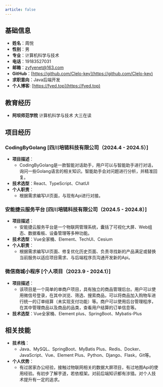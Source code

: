 ```yaml
---
article: false
---
```


## 基础信息

-   **姓名**：周悦
-   **性别**：男
-   **专业**：计算机科学与技术
-   **电话**：19183527031
-   **邮箱**：zyfyenet@163.com
-   **GitHub**：[https://github.com/Clelo-key](https://github.com/Clelo-key)
-   **求职意向**：Java后端开发
-   **个人博客**: [https://fyed.top](https://fyed.top)

## 教育经历

-   **阿坝师范学院** 计算机科学与技术 大三在读

## 项目经历

### CodingByGolang [四川培链科技有限公司（2024.4 - 2024.5）]

-   **项目描述**：
    -   CodingByGolang是一款智能对话助手，用户可以与智能助手进行对话，询问一些Golang语言的相关知识。智能助手会对问题进行分析，并精准回复。
-   **技术选型**：React、TypeScript、ChatUI
-   **个人职责**：
    -   根据需求编写UI页面，与现有Api进行对接。

### 安能捷云服务平台 [四川培链科技有限公司（2024.5 - 2024.8）]

-   **项目描述**：
    -   安能捷云服务平台是一个物联网管理系统，囊括了可视化大屏、Web组态、数据看板、设备管理等多种功能。
-   **技术选型**：Vue全家桶、Element、TechUI、Cesium
-   **个人职责**：
    -   根据需求编写UI页面、修复优化历史页面、负责寻找新的产品满足或替换当前服务以适应项目需求、与后端程序员沟通开发新的Api。

### 微信商城小程序 [个人项目（2023.9 - 2024.1）]

-   **项目描述**：
    -   该项目是一个简单的单商户项目，具有独立的商品管理后台。用户可以使用微信号登录，在其中浏览、筛选、搜索商品，可以将商品加入购物车进行统一的订单结算（未实现支付功能）等。商户可以使用后台管理程序，在其中管理商品以及商品的品类，查看用户结算的订单信息等。
-   **技术选型**：Vue全家桶、Element plus、SpringBoot、Mybatis-Plus

## 相关技能

-   **技术栈**：
    -   Java、MySQL、SpringBoot、MyBatis Plus、Redis、Docker、JavaScript、Vue、Element Plus、Python、Django、Flask，Git等。
-   **个人优势**：
    -   有过居家办公经验，接触过物联网相关的数据大屏项目，有过地图Api的使用经验。有初步了解芋道，若依框架。对前后端知识都有涉猎。对个人技术提升有一定的追求。
